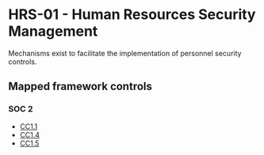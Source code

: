 # HRS-01 - Human Resources Security Management
Mechanisms exist to facilitate the implementation of personnel security controls.
## Mapped framework controls
### SOC 2
- [CC1.1](../soc2/cc11.md)
- [CC1.4](../soc2/cc14.md)
- [CC1.5](../soc2/cc15.md)